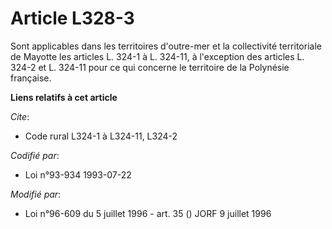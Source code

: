 # Article L328-3

Sont applicables dans les territoires d'outre-mer et la collectivité territoriale de Mayotte les articles L. 324-1 à L.
324-11, à l'exception des articles L. 324-2 et L. 324-11 pour ce qui concerne le territoire de la Polynésie française.

**Liens relatifs à cet article**

_Cite_:

  - Code rural L324-1 à L324-11, L324-2

_Codifié par_:

  - Loi n°93-934 1993-07-22

_Modifié par_:

  - Loi n°96-609 du 5 juillet 1996 - art. 35 () JORF 9 juillet 1996
